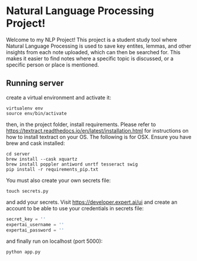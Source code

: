 # Natural Language Processing Project!

Welcome to my NLP Project! This project is a student study tool where Natural Language Processing 
is used to save key entites, lemmas, and other insights from each note uploaded, which can then be
searched for. This makes it easier to find notes where a specific topic is discussed, or a 
specific person or place is mentioned.

## Running server

create a virtual environment and activate it: 

```
virtualenv env
source env/bin/activate
```

then, in the project folder, install requirements. Please refer to 
https://textract.readthedocs.io/en/latest/installation.html for instructions
on how to install textract on your OS. The following is for OSX. Ensure you
have brew and cask installed:

```
cd server
brew install --cask xquartz
brew install poppler antiword unrtf tesseract swig
pip install -r requirements_pip.txt
```

You must also create your own secrets file:

```
touch secrets.py
```

and add your secrets. Visit https://developer.expert.ai/ui and create an account
to be able to use your credentials in secrets file:

```python
secret_key = ''
expertai_username = ''
expertai_password = ''
```

and finally run on localhost (port 5000):

```
python app.py
```

